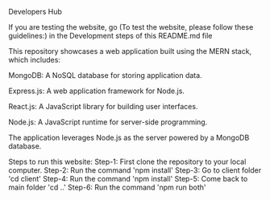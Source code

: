 Developers Hub

If you are testing the website, go (To test the website, please follow these guidelines:) in the Development steps of this README.md file

This repository showcases a web application built using the MERN stack, which includes:

MongoDB: A NoSQL database for storing application data.

Express.js: A web application framework for Node.js.

React.js: A JavaScript library for building user interfaces.

Node.js: A JavaScript runtime for server-side programming.

The application leverages Node.js as the server powered by a MongoDB database.

Steps to run this website:
Step-1: First clone the repository to your local computer.
Step-2: Run the command 'npm install'
Step-3: Go to client folder 'cd client'
Step-4: Run the command 'npm install'
Step-5: Come back to main folder 'cd ..'
Step-6: Run the command 'npm run both'

